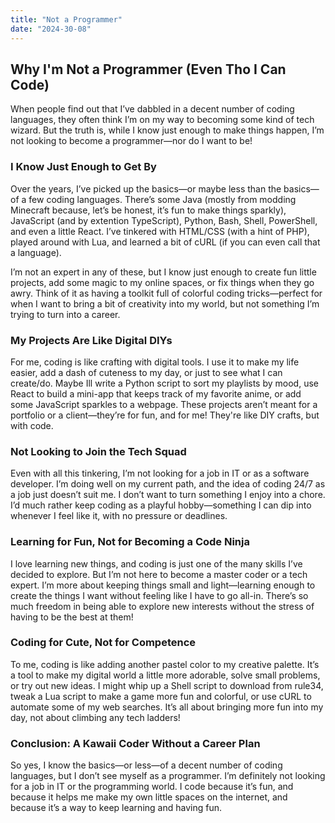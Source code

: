```yaml
---
title: "Not a Programmer"
date: "2024-30-08"
---
```


## Why I'm Not a Programmer (Even Tho I Can Code)

When people find out that I’ve dabbled in a decent number of coding languages, they often think I’m on my way to becoming some kind of tech wizard. But the truth is, while I know just enough to make things happen, I’m not looking to become a programmer—nor do I want to be!

### I Know Just Enough to Get By

Over the years, I’ve picked up the basics—or maybe less than the basics—of a few coding languages. There’s some Java (mostly from modding Minecraft because, let’s be honest, it’s fun to make things sparkly), JavaScript (and by extention TypeScript), Python, Bash, Shell, PowerShell, and even a little React. I’ve tinkered with HTML/CSS (with a hint of PHP), played around with Lua, and learned a bit of cURL (if you can even call that a language).

I’m not an expert in any of these, but I know just enough to create fun little projects, add some magic to my online spaces, or fix things when they go awry. Think of it as having a toolkit full of colorful coding tricks—perfect for when I want to bring a bit of creativity into my world, but not something I’m trying to turn into a career.

### My Projects Are Like Digital DIYs

For me, coding is like crafting with digital tools. I use it to make my life easier, add a dash of cuteness to my day, or just to see what I can create/do. Maybe Ill write a Python script to sort my playlists by mood, use React to build a mini-app that keeps track of my favorite anime, or add some JavaScript sparkles to a webpage. These projects aren’t meant for a portfolio or a client—they’re for fun, and for me! They're like DIY crafts, but with code.

### Not Looking to Join the Tech Squad

Even with all this tinkering, I’m not looking for a job in IT or as a software developer. I’m doing well on my current path, and the idea of coding 24/7 as a job just doesn’t suit me. I don’t want to turn something I enjoy into a chore. I’d much rather keep coding as a playful hobby—something I can dip into whenever I feel like it, with no pressure or deadlines.

### Learning for Fun, Not for Becoming a Code Ninja

I love learning new things, and coding is just one of the many skills I’ve decided to explore. But I’m not here to become a master coder or a tech expert. I’m more about keeping things small and light—learning enough to create the things I want without feeling like I have to go all-in. There’s so much freedom in being able to explore new interests without the stress of having to be the best at them!

### Coding for Cute, Not for Competence

To me, coding is like adding another pastel color to my creative palette. It’s a tool to make my digital world a little more adorable, solve small problems, or try out new ideas. I might whip up a Shell script to download from rule34, tweak a Lua script to make a game more fun and colorful, or use cURL to automate some of my web searches. It’s all about bringing more fun into my day, not about climbing any tech ladders!

### Conclusion: A Kawaii Coder Without a Career Plan

So yes, I know the basics—or less—of a decent number of coding languages, but I don’t see myself as a programmer. I’m definitely not looking for a job in IT or the programming world. I code because it’s fun, and because it helps me make my own little spaces on the internet, and because it’s a way to keep learning and having fun.
